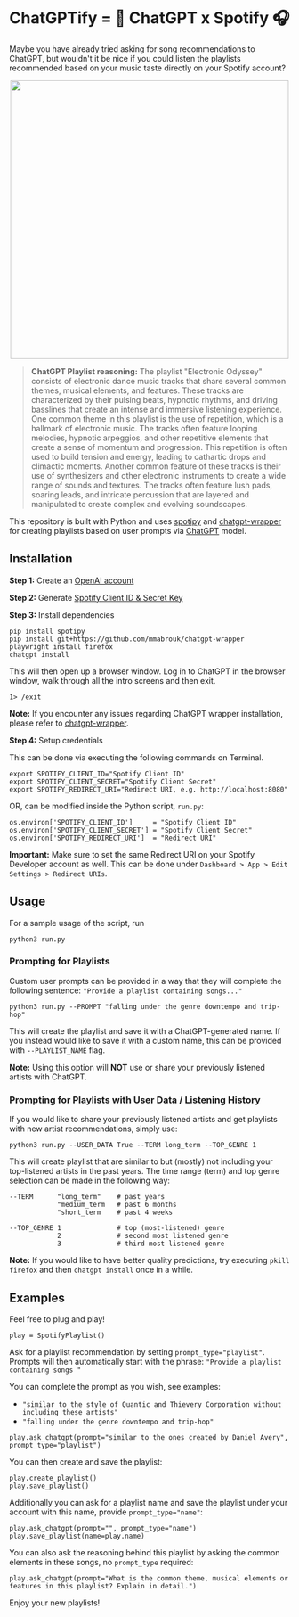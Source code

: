 # ChatGPTify = 🤖 ChatGPT x Spotify 🎧

Maybe you have already tried asking for song recommendations to ChatGPT, but wouldn't it be nice if you could listen the playlists recommended based on your music taste directly on your Spotify account?

<p align="center">
<img src=assets/playlist.jpg  width="500">
</p>

> **ChatGPT Playlist reasoning:** The playlist "Electronic Odyssey" consists of electronic dance music tracks that share several common themes, musical elements, and features. These tracks are characterized by their pulsing beats, hypnotic rhythms, and driving basslines that create an intense and immersive listening experience.  One common theme in this playlist is the use of repetition, which is a hallmark of electronic music. The tracks often feature looping melodies, hypnotic arpeggios, and other repetitive elements that create a sense of momentum and progression. This repetition is often used to build tension and energy, leading to cathartic drops and climactic moments.  Another common feature of these tracks is their use of synthesizers and other electronic instruments to create a wide range of sounds and textures. The tracks often feature lush pads, soaring leads, and intricate percussion that are layered and manipulated to create complex and evolving soundscapes. 


This repository is built with Python and uses [spotipy](https://github.com/spotipy-dev/spotipy) and [chatgpt-wrapper](https://github.com/mmabrouk/chatgpt-wrapper) for creating playlists based on user prompts via [ChatGPT](https://openai.com/blog/chatgpt) model.


## Installation

**Step 1:** Create an [OpenAI account](https://beta.openai.com/account/api-keys)

**Step 2:** Generate [Spotify Client ID & Secret Key](https://developer.spotify.com/dashboard/login)

**Step 3:** Install dependencies

```
pip install spotipy
pip install git+https://github.com/mmabrouk/chatgpt-wrapper
playwright install firefox
chatgpt install
```

This will then open up a browser window. Log in to ChatGPT in the browser window, walk through all the intro screens and then exit.

```
1> /exit
```

**Note:**  If you encounter any issues regarding ChatGPT wrapper installation, please refer to [chatgpt-wrapper](https://github.com/mmabrouk/chatgpt-wrapper).


**Step 4:** Setup credentials

This can be done via executing the following commands on Terminal.
```
export SPOTIFY_CLIENT_ID="Spotify Client ID"
export SPOTIFY_CLIENT_SECRET="Spotify Client Secret"
export SPOTIFY_REDIRECT_URI="Redirect URI, e.g. http://localhost:8080"
```

OR, can be modified inside the Python script, `run.py`:
```
os.environ['SPOTIFY_CLIENT_ID']     = "Spotify Client ID"
os.environ['SPOTIFY_CLIENT_SECRET'] = "Spotify Client Secret"
os.environ['SPOTIFY_REDIRECT_URI']  = "Redirect URI"
```

**Important:** Make sure to set the same Redirect URI on your Spotify Developer account as well. This can be done under `Dashboard > App > Edit Settings > Redirect URIs`.

## Usage 

For a sample usage of the script, run
```
python3 run.py
```

### Prompting for Playlists

Custom user prompts can be provided in a way that they will complete the following sentence: 
`"Provide a playlist containing songs..."`
```
python3 run.py --PROMPT "falling under the genre downtempo and trip-hop" 
```

This will create the playlist and save it with a ChatGPT-generated name. If you instead would like to save it with a custom name, this can be provided with `--PLAYLIST_NAME` flag.

**Note:** Using this option will **NOT** use or share your previously listened artists with ChatGPT.

### Prompting for Playlists with User Data / Listening History

If you would like to share your previously listened artists and get playlists with new artist recommendations, simply use:
```
python3 run.py --USER_DATA True --TERM long_term --TOP_GENRE 1
```

This will create playlist that are similar to but (mostly) not including your top-listened artists in the past years. The time range (term) and top genre selection can be made in the following way:

```
--TERM      "long_term"    # past years
            "medium_term   # past 6 months
            "short_term    # past 4 weeks
    
--TOP_GENRE 1              # top (most-listened) genre
            2              # second most listened genre
            3              # third most listened genre
```

**Note:** If you would like to have better quality predictions, try executing `pkill firefox` and then `chatgpt install` once in a while.

## Examples

Feel free to plug and play!

```
play = SpotifyPlaylist()
```

Ask for a playlist recommendation by setting `prompt_type="playlist"`.
Prompts will then automatically start with the phrase: `"Provide a playlist containing songs "`

You can complete the prompt as you wish, see examples:

* `"similar to the style of Quantic and Thievery Corporation without including these artists"`
* `"falling under the genre downtempo and trip-hop"`

```
play.ask_chatgpt(prompt="similar to the ones created by Daniel Avery", prompt_type="playlist")
```

You can then create and save the playlist:
```
play.create_playlist()
play.save_playlist()
```

Additionally you can ask for a playlist name and save the playlist under your account with this name, provide `prompt_type="name"`:

```
play.ask_chatgpt(prompt="", prompt_type="name")
play.save_playlist(name=play.name)
```

You can also ask the reasoning behind this playlist by asking the common elements in these songs, no `prompt_type` required:
```
play.ask_chatgpt(prompt="What is the common theme, musical elements or features in this playlist? Explain in detail.")
```

Enjoy your new playlists!